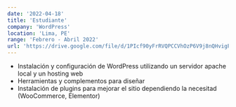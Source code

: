 ```yaml
---
date: '2022-04-18'
title: 'Estudiante'
company: 'WordPress'
location: 'Lima, PE'
range: 'Febrero - Abril 2022'
url: 'https://drive.google.com/file/d/1PIcf90yFrRVQPCCVhOzP6V9j8nQHvigP/view'
---
```


- Instalación y configuración de WordPress utilizando un servidor apache local y un hosting web
- Herramientas y complementos para diseñar
- Instalación de plugins para mejorar el sitio dependiendo la necesitad (WooCommerce, Elementor)
